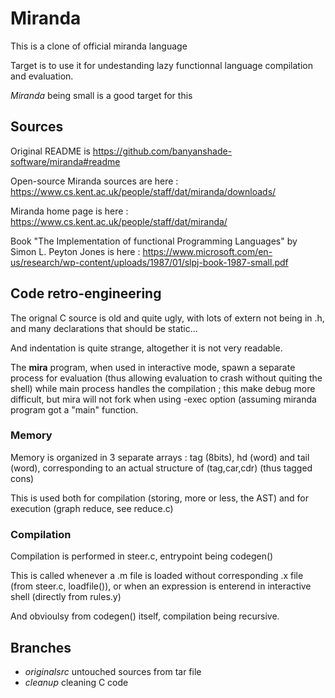# Miranda

This is a clone of official miranda language

Target is to use it for undestanding lazy functionnal language compilation
and evaluation.

*Miranda* being small is a good target for this


## Sources

Original README is https://github.com/banyanshade-software/miranda#readme

Open-source Miranda sources are here : https://www.cs.kent.ac.uk/people/staff/dat/miranda/downloads/

Miranda home page is here : https://www.cs.kent.ac.uk/people/staff/dat/miranda/

Book "The Implementation of functional Programming Languages" by Simon L. Peyton Jones is here : 
https://www.microsoft.com/en-us/research/wp-content/uploads/1987/01/slpj-book-1987-small.pdf

## Code retro-engineering
The orignal C source is old and quite ugly, with lots of extern not 
being in .h, and many declarations that should be static...

And indentation is quite strange, altogether it is not very readable.

The **mira** program, when used in interactive mode, spawn a separate process for evaluation (thus allowing evaluation to crash without quiting the shell) while main process handles the compilation ; this make debug more difficult, but mira will not fork when using -exec option (assuming miranda program got a "main" function.

### Memory

Memory is organized in 3 separate arrays : tag (8bits), hd (word) and tail (word),
corresponding to an actual structure of (tag,car,cdr) (thus tagged cons)

This is used both for compilation (storing, more or less, the AST) and for execution
(graph reduce, see reduce.c)


### Compilation 

Compilation is performed in steer.c, entrypoint being codegen()

This is called whenever a .m file is loaded without corresponding .x file (from steer.c, loadfile()), 
or when an expression is enterend in interactive shell (directly from rules.y) 

And obvioulsy from codegen() itself, compilation being recursive.

## Branches

* *originalsrc* untouched sources from tar file
* *cleanup* cleaning C code


